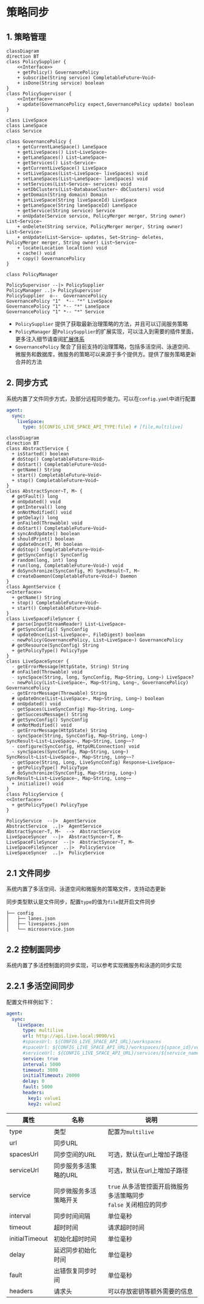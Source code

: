 策略同步
===

## 1. 策略管理

```mermaid
classDiagram
direction BT
class PolicySupplier {
    <<Interface>>
    + getPolicy() GovernancePolicy
    + subscribe(String service) CompletableFuture~Void~
    + isDone(String service) boolean
}
class PolicySupervisor {
    <<Interface>>
    + update(GovernancePolicy expect,GovernancePolicy update) boolean
}

class LiveSpace
class LaneSpace
class Service

class GovernancePolicy {
    + getCurrentLaneSpace() LaneSpace
    + getLiveSpaces() List~LiveSpace~
    + getLaneSpaces() List~LaneSpace~
    + getServices() List~Service~
    + getCurrentLiveSpace() LiveSpace
    + setLiveSpaces(List~LiveSpace~ liveSpaces) void
    + setLaneSpaces(List~LaneSpace~ laneSpaces) void
    + setServices(List~Service~ services) void
    + setDbClusters(List~DatabaseCluster~ dbClusters) void
    + getDomain(String domain) Domain
    + getLiveSpace(String liveSpaceId) LiveSpace
    + getLaneSpace(String laneSpaceId) LaneSpace
    + getService(String service) Service
    + onUpdate(Service service, PolicyMerger merger, String owner) List~Service~
    + onDelete(String service, PolicyMerger merger, String owner) List~Service~
    + onUpdate(List~Service~ updates, Set~String~ deletes, PolicyMerger merger, String owner) List~Service~
    + locate(Location localtion) void
    + cache() void
    + copy() GovernancePolicy
}

class PolicyManager

PolicySupervisor --|> PolicySupplier
PolicyManager ..|> PolicySupervisor
PolicySupplier  o--  GovernancePolicy
GovernancePolicy "1"  *-- "*" LiveSpace
GovernancePolicy "1" *-- "*" LaneSpace
GovernancePolicy "1" *-- "*" Service

```

- `PolicySupplier` 提供了获取最新治理策略的方法，并且可以订阅服务策略
- `PolicyManager` 是`PolicySupplier`的扩展实现，可以注入到需要的插件里面，更多注入细节请查阅[扩展体系](extension.md)
- `GovernancePolicy` 聚合了目前支持的治理策略，包括多活空间、泳道空间、微服务和数据库，微服务的策略可以来源于多个提供方。提供了服务策略更新合并的方法

## 2. 同步方式

系统内置了文件同步方式，及部分远程同步能力。可以在`config.yaml`中进行配置

```yaml
agent:
  sync:
    liveSpace:
      type: ${CONFIG_LIVE_SPACE_API_TYPE:file} # [file,multilive]
```

```mermaid
classDiagram
direction BT
class AbstractService {
  + isStarted() boolean
  # doStop() CompletableFuture~Void~
  # doStart() CompletableFuture~Void~
  + getName() String
  + start() CompletableFuture~Void~
  + stop() CompletableFuture~Void~
}
class AbstractSyncer~T, M~ {
  # getFault() long
  # onUpdated() void
  # getInterval() long
  # onNotModified() void
  # getDelay() long
  # onFailed(Throwable) void
  # doStart() CompletableFuture~Void~
  # syncAndUpdate() boolean
  # shouldPrint() boolean
  # updateOnce(T, M) boolean
  # doStop() CompletableFuture~Void~
  # getSyncConfig() SyncConfig
  # random(long, int) long
  # run(long, CompletableFuture~Void~) void
  # doSynchronize(SyncConfig, M) SyncResult~T, M~
  # createDaemon(CompletableFuture~Void~) Daemon
}
class AgentService {
<<Interface>>
  + getName() String
  + stop() CompletableFuture~Void~
  + start() CompletableFuture~Void~
}
class LiveSpaceFileSyncer {
  # parse(InputStreamReader) List~LiveSpace~
  # getSyncConfig() SyncConfig
  # updateOnce(List~LiveSpace~, FileDigest) boolean
  - newPolicy(GovernancePolicy, List~LiveSpace~) GovernancePolicy
  # getResource(SyncConfig) String
  + getPolicyType() PolicyType
}
class LiveSpaceSyncer {
  - getErrorMessage(HttpState, String) String
  # onFailed(Throwable) void
  - syncSpace(String, long, SyncConfig, Map~String, Long~) LiveSpace?
  - newPolicy(List~LiveSpace~, Map~String, Long~, GovernancePolicy) GovernancePolicy
  - getErrorMessage(Throwable) String
  # updateOnce(List~LiveSpace~, Map~String, Long~) boolean
  # onUpdated() void
  - getSpaces(LiveSyncConfig) Map~String, Long~
  - getSuccessMessage() String
  # getSyncConfig() SyncConfig
  # onNotModified() void
  - getErrorMessage(HttpState) String
  - syncSpace(String, SyncConfig, Map~String, Long~) SyncResult~List~LiveSpace~, Map~String, Long~~?
  - configure(SyncConfig, HttpURLConnection) void
  - syncSpaces(SyncConfig, Map~String, Long~) SyncResult~List~LiveSpace~, Map~String, Long~~?
  - getSpace(String, Long, LiveSyncConfig) Response~LiveSpace~
  + getPolicyType() PolicyType
  # doSynchronize(SyncConfig, Map~String, Long~) SyncResult~List~LiveSpace~, Map~String, Long~~
  + initialize() void
}
class PolicyService {
<<Interface>>
  + getPolicyType() PolicyType
}

PolicyService  --|>  AgentService
AbstractService  ..|>  AgentService
AbstractSyncer~T, M~  -->  AbstractService
LiveSpaceSyncer  --|>  AbstractSyncer~T, M~
LiveSpaceFileSyncer  --|>  AbstractSyncer~T, M~ 
LiveSpaceFileSyncer  ..|>  PolicyService
LiveSpaceSyncer  ..|>  PolicyService
```

## 2.1 文件同步

系统内置了多活空间、泳道空间和微服务的策略文件，支持动态更新

同步类型默认是文件同步，配置`type`的值为`file`就开启文件同步

```
├── config
│   ├── lanes.json
│   ├── livespaces.json
│   └── microservice.json
```

## 2.2 控制面同步

系统内置了多活控制面的同步实现，可以参考实现微服务和泳道的同步实现

## 2.2.1 多活空间同步

配置文件样例如下：

```yaml
agent:
  sync:
    liveSpace:
      type: multilive
      url: http://api.live.local:9090/v1
      #spacesUrl: ${CONFIG_LIVE_SPACE_API_URL}/workspaces
      #spaceUrl: ${CONFIG_LIVE_SPACE_API_URL}/workspaces/${space_id}/version/${space_version}
      #serviceUrl: ${CONFIG_LIVE_SPACE_API_URL}/services/${service_name}/version/${service_version}
      service: true
      interval: 5000
      timeout: 3000
      initialTimeout: 20000
      delay: 0
      fault: 5000
      headers: 
        key1: value1
        key2: value2
```


| 属性             | 名称           | 说明                                           |
|----------------|--------------|----------------------------------------------|
| type           | 类型           | 配置为`multilive`                               |
| url            | 同步URL        |                                              |
| spacesUrl      | 同步空间的URL     | 可选，默认在url上增加子路径                              |
| serviceUrl     | 同步服务多活策略的URL | 可选，默认在url上增加子路径                              |
| service        | 同步微服务多活策略开关  | `true` 从多活管控面开启微服务多活策略同步<br/>`false` 关闭相应的同步 |
| interval       | 同步时间间隔       | 单位毫秒                                         |
| timeout        | 超时时间         | 请求超时时间                                       |
| initialTimeout | 初始化超时时间      | 单位毫秒                                         |
| delay          | 延迟同步初始化时间    | 单位毫秒                                         |
| fault          | 出错恢复同步时间     | 单位毫秒                                         |
| headers        | 请求头          | 可以存放密钥等额外需要的信息                               |
